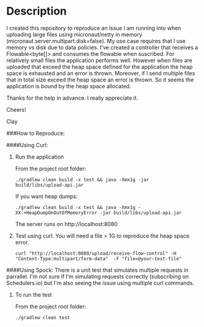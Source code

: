 # Description

I created this repository to reproduce an issue I am running into when uploading large files using micronaut/netty in memory (micronaut.server.multipart.disk=false). 
My use case requires that I use memory vs disk due to data policies. I've created a controller that receives a Flowable<byte[]> and consumes the flowable when suscribed. 
For relatively small files the application performs well. However when files are uploaded that exceed the heap space defined for the application the heap space is exhausted and an error is thrown.
Moreover, if I send multiple files that in total size exceed the heap space an error is thrown. So it seems the application is bound
by the heap space allocated. 

Thanks for the help in advance. I really appreciate it.

Cheers!

Clay


###How to Reproduce:

####Using Curl:
1. Run the application

    From the project root folder:
    
     `./gradlew clean build -x test && java -Xmx1g -jar build/libs/upload-api.jar`
     
     If you want heap dumps:
     
     `./gradlew clean build -x test && java -Xmx1g -XX:+HeapDumpOnOutOfMemoryError -jar build/libs/upload-api.jar`

    The server runs on http://localhost:8080
    
2. Test using curl. You will need a file > 1G to reproduce the heap space error.

    `curl "http://localhost:8080/upload/receive-flow-control" -H "Content-Type:multipart/form-data"  -F "file=@your-test-file"`
    
    
####Using Spock:
There is a unit test that simulates multiple requests in parrallel. I'm not sure if I'm simulating requests
correctly (subscribing on Schedulers.io) but I'm also seeing the issue using multiple curl commands.

1. To run the test

    From the project root folder:
    
    `./gradlew clean test`
 

